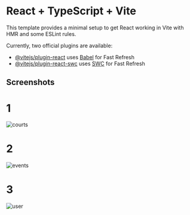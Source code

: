 # React + TypeScript + Vite

This template provides a minimal setup to get React working in Vite with HMR and some ESLint rules.

Currently, two official plugins are available:

- [@vitejs/plugin-react](https://github.com/vitejs/vite-plugin-react/blob/main/packages/plugin-react/README.md) uses [Babel](https://babeljs.io/) for Fast Refresh
- [@vitejs/plugin-react-swc](https://github.com/vitejs/vite-plugin-react-swc) uses [SWC](https://swc.rs/) for Fast Refresh

## Screenshots

# 1
![courts](https://github.com/user-attachments/assets/e19dbcac-c378-4ea9-8584-184b9616a490)

# 2
![events](https://github.com/user-attachments/assets/d9a35ec3-87b3-4ca4-b7da-0cdd200028cb)

# 3
![user](https://github.com/user-attachments/assets/7b6cd3a7-efa6-4d9e-afe5-c438acd2b6f5)

